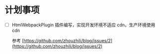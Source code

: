 # 计划事项

- [ ] HtmlWebpackPlugin 插件编写，实现开发环境不适应 cdn，生产环境使用 cdn

  参考 [https://github.com/zhouzhili/blog/issues/2](https://github.com/zhouzhili/blog/issues/2)